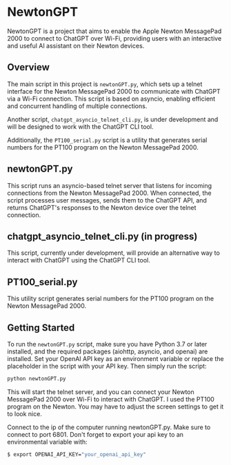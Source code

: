 # NewtonGPT

NewtonGPT is a project that aims to enable the Apple Newton MessagePad 2000 to connect to ChatGPT over Wi-Fi, providing users with an interactive and useful AI assistant on their Newton devices.

## Overview

The main script in this project is `newtonGPT.py`, which sets up a telnet interface for the Newton MessagePad 2000 to communicate with ChatGPT via a Wi-Fi connection. This script is based on asyncio, enabling efficient and concurrent handling of multiple connections.

Another script, `chatgpt_asyncio_telnet_cli.py`, is under development and will be designed to work with the ChatGPT CLI tool.

Additionally, the `PT100_serial.py` script is a utility that generates serial numbers for the PT100 program on the Newton MessagePad 2000.

## newtonGPT.py

This script runs an asyncio-based telnet server that listens for incoming connections from the Newton MessagePad 2000. When connected, the script processes user messages, sends them to the ChatGPT API, and returns ChatGPT's responses to the Newton device over the telnet connection.

## chatgpt_asyncio_telnet_cli.py (in progress)

This script, currently under development, will provide an alternative way to interact with ChatGPT using the ChatGPT CLI tool.

## PT100_serial.py

This utility script generates serial numbers for the PT100 program on the Newton MessagePad 2000.

## Getting Started

To run the `newtonGPT.py` script, make sure you have Python 3.7 or later installed, and the required packages (aiohttp, asyncio, and openai) are installed. Set your OpenAI API key as an environment variable or replace the placeholder in the script with your API key. Then simply run the script:

```bash
python newtonGPT.py
```

This will start the telnet server, and you can connect your Newton MessagePad 2000 over Wi-Fi to interact with ChatGPT. I used the PT100 program on the Newton. You may have to adjust the screen settings to get it to look nice. 

Connect to the ip of the computer running newtonGPT.py. Make sure to connect to port 6801. Don't forget to export your api key to an environmental variable with:

```bash
$ export OPENAI_API_KEY="your_openai_api_key"
```
